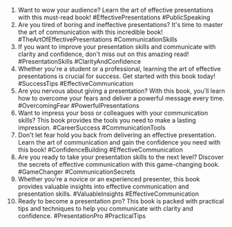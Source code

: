 1. Want to wow your audience? Learn the art of effective presentations with this must-read book! #EffectivePresentations #PublicSpeaking
2. Are you tired of boring and ineffective presentations? It's time to master the art of communication with this incredible book! #TheArtOfEffectivePresentations #CommunicationSkills
3. If you want to improve your presentation skills and communicate with clarity and confidence, don't miss out on this amazing read! #PresentationSkills #ClarityAndConfidence
4. Whether you're a student or a professional, learning the art of effective presentations is crucial for success. Get started with this book today! #SuccessTips #EffectiveCommunication
5. Are you nervous about giving a presentation? With this book, you'll learn how to overcome your fears and deliver a powerful message every time. #OvercomingFear #PowerfulPresentations
6. Want to impress your boss or colleagues with your communication skills? This book provides the tools you need to make a lasting impression. #CareerSuccess #CommunicationTools
7. Don't let fear hold you back from delivering an effective presentation. Learn the art of communication and gain the confidence you need with this book! #ConfidenceBuilding #EffectiveCommunication
8. Are you ready to take your presentation skills to the next level? Discover the secrets of effective communication with this game-changing book. #GameChanger #CommunicationSecrets
9. Whether you're a novice or an experienced presenter, this book provides valuable insights into effective communication and presentation skills. #ValuableInsights #EffectiveCommunication
10. Ready to become a presentation pro? This book is packed with practical tips and techniques to help you communicate with clarity and confidence. #PresentationPro #PracticalTips
